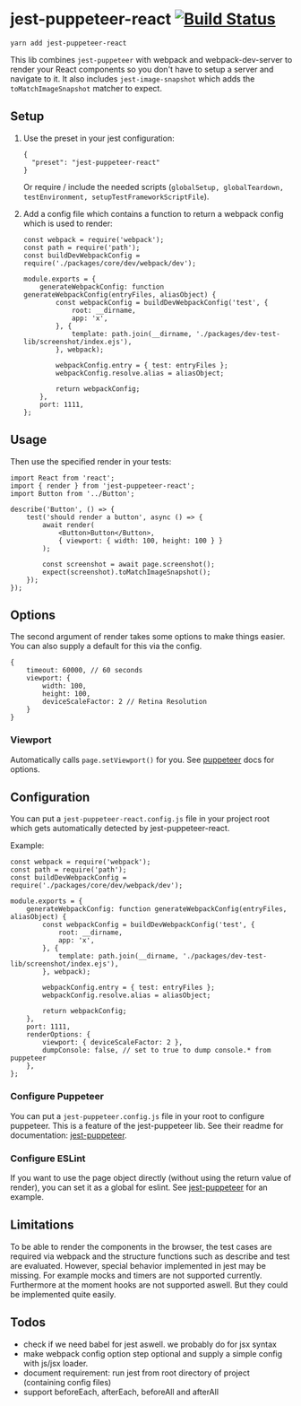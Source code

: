 # jest-puppeteer-react [![Build Status](https://travis-ci.com/Hapag-Lloyd/jest-puppeteer-react.svg?branch=master)](https://travis-ci.com/Hapag-Lloyd/jest-puppeteer-react)

```
yarn add jest-puppeteer-react
```

This lib combines `jest-puppeteer` with webpack and webpack-dev-server to render your React components so you don't have to setup a server and navigate to it. It also includes `jest-image-snapshot` which adds the `toMatchImageSnapshot` matcher to expect.

## Setup

1.  Use the preset in your jest configuration:

    ```
    {
      "preset": "jest-puppeteer-react"
    }
    ```

    Or require / include the needed scripts (`globalSetup, globalTeardown, testEnvironment, setupTestFrameworkScriptFile`).

2.  Add a config file which contains a function to return a webpack config which is used to render:

    ```
    const webpack = require('webpack');
    const path = require('path');
    const buildDevWebpackConfig = require('./packages/core/dev/webpack/dev');

    module.exports = {
        generateWebpackConfig: function generateWebpackConfig(entryFiles, aliasObject) {
            const webpackConfig = buildDevWebpackConfig('test', {
                root: __dirname,
                app: 'x',
            }, {
                template: path.join(__dirname, './packages/dev-test-lib/screenshot/index.ejs'),
            }, webpack);

            webpackConfig.entry = { test: entryFiles };
            webpackConfig.resolve.alias = aliasObject;

            return webpackConfig;
        },
        port: 1111,
    };
    ```

## Usage

Then use the specified render in your tests:

```ecmascript 6
import React from 'react';
import { render } from 'jest-puppeteer-react';
import Button from '../Button';

describe('Button', () => {
    test('should render a button', async () => {
        await render(
            <Button>Button</Button>,
            { viewport: { width: 100, height: 100 } }
        );

        const screenshot = await page.screenshot();
        expect(screenshot).toMatchImageSnapshot();
    });
});
```

## Options

The second argument of render takes some options to make things easier. You can also supply a default for this via the config.

```
{
    timeout: 60000, // 60 seconds
    viewport: {
        width: 100,
        height: 100,
        deviceScaleFactor: 2 // Retina Resolution
    }
}
```

### Viewport

Automatically calls `page.setViewport()` for you.
See [puppeteer](https://github.com/GoogleChrome/puppeteer/blob/master/docs/api.md#pagesetviewportviewport) docs for options.

## Configuration

You can put a `jest-puppeteer-react.config.js` file in your project root which gets automatically detected by jest-puppeteer-react.

Example:

```
const webpack = require('webpack');
const path = require('path');
const buildDevWebpackConfig = require('./packages/core/dev/webpack/dev');

module.exports = {
    generateWebpackConfig: function generateWebpackConfig(entryFiles, aliasObject) {
        const webpackConfig = buildDevWebpackConfig('test', {
            root: __dirname,
            app: 'x',
        }, {
            template: path.join(__dirname, './packages/dev-test-lib/screenshot/index.ejs'),
        }, webpack);

        webpackConfig.entry = { test: entryFiles };
        webpackConfig.resolve.alias = aliasObject;

        return webpackConfig;
    },
    port: 1111,
    renderOptions: {
        viewport: { deviceScaleFactor: 2 },
        dumpConsole: false, // set to true to dump console.* from puppeteer
    },
};
```

### Configure Puppeteer

You can put a `jest-puppeteer.config.js` file in your root to configure puppeteer. This is a feature of the jest-puppeteer lib. See their readme for documentation: [jest-puppeteer](https://github.com/smooth-code/jest-puppeteer/tree/6cd3050e472c9a8bcdb18e2635a40ad674c4b795#configure-puppeteer).

### Configure ESLint

If you want to use the page object directly (without using the return value of render), you can set it as a global for eslint. See [jest-puppeteer](https://github.com/smooth-code/jest-puppeteer/tree/6cd3050e472c9a8bcdb18e2635a40ad674c4b795#configure-eslint) for an example.

## Limitations

To be able to render the components in the browser, the test cases are required via webpack and the structure functions such as describe and test are evaluated. However, special behavior implemented in jest may be missing. For example mocks and timers are not supported currently.
Furthermore at the moment hooks are not supported aswell. But they could be implemented quite easily.

## Todos

*   check if we need babel for jest aswell. we probably do for jsx syntax
*   make webpack config option step optional and supply a simple config with js/jsx loader.
*   document requirement: run jest from root directory of project (containing config files)
*   support beforeEach, afterEach, beforeAll and afterAll
